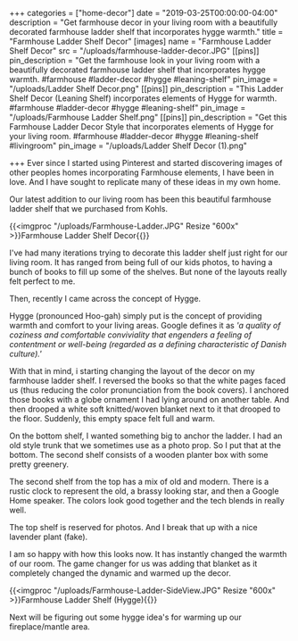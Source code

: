 +++
categories = ["home-decor"]
date = "2019-03-25T00:00:00-04:00"
description = "Get farmhouse decor in your living room with a beautifully decorated farmhouse ladder shelf that incorporates hygge warmth."
title = "Farmhouse Ladder Shelf Decor"
[images]
name = "Farmhouse Ladder Shelf Decor"
src = "/uploads/farmhouse-ladder-decor.JPG"
[[pins]]
pin_description = "Get the farmhouse look in your living room with a beautifully decorated farmhouse ladder shelf that incorporates hygge warmth. #farmhouse #ladder-decor #hygge #leaning-shelf"
pin_image = "/uploads/Ladder Shelf Decor.png"
[[pins]]
pin_description = "This Ladder Shelf Decor (Leaning Shelf) incorporates elements of Hygge for warmth. #farmhouse #ladder-decor #hygge #leaning-shelf"
pin_image = "/uploads/Farmhouse Ladder Shelf.png"
[[pins]]
pin_description = "Get this Farmhouse Ladder Decor Style that incorporates elements of Hygge for your living room. #farmhouse #ladder-decor #hygge #leaning-shelf #livingroom"
pin_image = "/uploads/Ladder Shelf Decor (1).png"

+++
Ever since I started using Pinterest and started discovering images of other peoples homes incorporating Farmhouse elements, I have been in love.  And I have sought to replicate many of these ideas in my own home.

Our latest addition to our living room has been this beautiful farmhouse ladder shelf that we purchased from Kohls.

{{<imgproc "/uploads/Farmhouse-Ladder.JPG" Resize "600x" >}}Farmhouse Ladder Shelf Decor{{</imgproc>}} 

I've had many iterations trying to decorate this ladder shelf just right for our living room.  It has ranged from being full of our kids photos, to having a bunch of books to fill up some of the shelves.  But none of the layouts really felt perfect to me.

Then, recently I came across the concept of Hygge.

Hygge (pronounced Hoo-gah) simply put is the concept of providing warmth and comfort to your living areas.  Google defines it as _'a quality of coziness and comfortable conviviality that engenders a feeling of contentment or well-being (regarded as a defining characteristic of Danish culture).'_

With that in mind, i starting changing the layout of the decor on my farmhouse ladder shelf.  I reversed the books so that the white pages faced us (thus reducing the color pronunciation from the book covers). I anchored those books with a globe ornament I had lying around on another table.  And then drooped a white soft knitted/woven blanket next to it that drooped to the floor.  Suddenly, this empty space felt full and warm.

On the bottom shelf, I wanted something big to anchor the ladder.  I had an old style trunk that we sometimes use as a photo prop.  So I put that at the bottom.  The second shelf consists of a wooden planter box with some pretty greenery.

The second shelf from the top has a mix of old and modern.  There is a rustic clock  to represent the old, a brassy looking star, and then a Google Home speaker.  The colors look good together and the tech blends in really well.

The top shelf is reserved for photos.  And I break that up with a nice lavender plant (fake).

I am so happy with how this looks now.  It has instantly changed the warmth of our room.  The game changer for us was adding that blanket as it completely changed the dynamic and warmed up the decor.

{{<imgproc "/uploads/Farmhouse-Ladder-SideView.JPG" Resize "600x" >}}Farmhouse Ladder Shelf  (Hygge){{</imgproc>}} 

Next will be figuring out some hygge idea's for warming up our fireplace/mantle area.